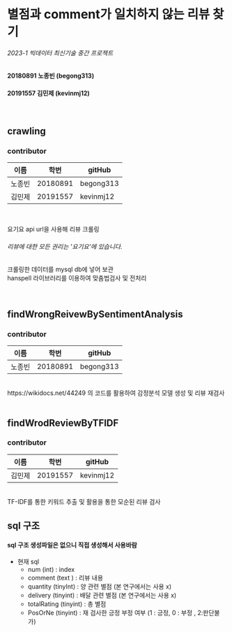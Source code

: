 # 별점과 comment가 일치하지 않는 리뷰 찾기 
###### 2023-1 빅데이터 최신기술 중간 프로젝트

#### 20180891 노종빈 (begong313)
#### 20191557 김민제 (kevinmj12)

<br>

## crawling
### contributor 
| 이름  | 학번       | gitHub    |
|-----|----------|-----------|
| 노종빈 | 20180891 | begong313 |
| 김민제 | 20191557 | kevinmj12 |

<Br>

요기요 api url을 사용해 리뷰 크롤링
###### 리뷰에 대한 모든 권리는 '요기요'에 있습니다.
크롤링한 데이터를 mysql db에 넣어 보관<br>
hanspell 라이브러리를 이용하여 맞춤법검사 및 전처리

<BR>

## findWrongReivewBySentimentAnalysis
### contributor 
| 이름  | 학번       | gitHub    |
|-----|----------|-----------|
| 노종빈 | 20180891 | begong313 |

<Br>
https://wikidocs.net/44249 의 코드를 활용하여 감정분석 모델 생성 및 리뷰 재검사

<br>

<Br>

## findWrodReviewByTFIDF
### contributor
| 이름  | 학번       | gitHub    |
|-----|----------|-----------|
| 김민제 | 20191557 | kevinmj12 |

<Br>
TF-IDF를 통한 키워드 추출 및 활용을 통한 모순된 리뷰 검사

<Br>

## sql 구조
#### sql 구조 생성파일은 없으니 직접 생성해서 사용바람
* 현재 sql
    * num (int) : index
    * comment (text ) : 리뷰 내용
    * quantity (tinyInt) : 양 관련 별점 (본 연구에서는 사용 x)
    * delivery (tinyint) : 배달 관련 별점 (본 연구에서는 사용 x)
    * totalRating (tinyint) : 총 별점
    * PosOrNe (tinyint) : 재 검사한 긍정 부정 여부 (1 : 긍정, 0 : 부정 , 2:판단불가)
